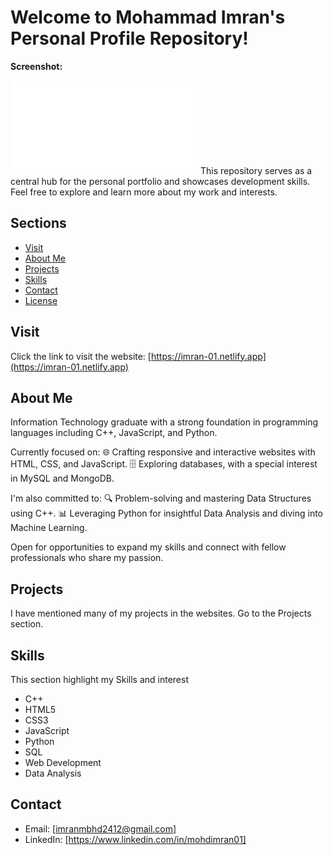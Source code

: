 # Welcome to Mohammad Imran's Personal Profile Repository!


**Screenshot:**

![Screenshot](portfolio.img)
This repository serves as a central hub for the personal portfolio and showcases development skills. Feel free to explore and learn more about my work and interests.

## Sections
- [Visit](#visit)
- [About Me](#about-me)
- [Projects](#projects)
- [Skills](#skills)
- [Contact](#contact)
- [License](#license)

## Visit

Click the link to visit the website: [https://imran-01.netlify.app](https://imran-01.netlify.app)

## About Me

Information Technology graduate with a strong foundation in programming languages including C++, JavaScript, and Python. 

Currently focused on:
🌐 Crafting responsive and interactive websites with HTML, CSS, and JavaScript.
🗄️ Exploring databases, with a special interest in MySQL and MongoDB.

I'm also committed to:
🔍 Problem-solving and mastering Data Structures using C++.
📊 Leveraging Python for insightful Data Analysis and diving into Machine Learning.

Open for opportunities to expand my skills and connect with fellow professionals who share my passion.

## Projects

I have mentioned many of my projects in the websites. Go to the Projects section.

## Skills

This section highlight my Skills and interest
- C++
- HTML5
- CSS3
- JavaScript
- Python
- SQL
- Web Development
- Data Analysis

## Contact

- Email: [imranmbhd2412@gmail.com]
- LinkedIn: [https://www.linkedin.com/in/mohdimran01]

